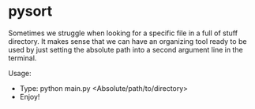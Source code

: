 # pysort
Sometimes we struggle when looking for a specific file in a full of stuff directory. 
It makes sense that we can have an organizing tool ready to be used by just setting the 
absolute path into a second argument line in the terminal.

Usage: 
- Type: python main.py <Absolute/path/to/directory>
- Enjoy!

